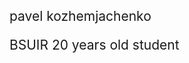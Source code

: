 <div style="font-size: 150%">
    <p>pavel kozhemjachenko</p>
    <p>BSUIR  20 years old student</p>
    <p></p>
</div>
